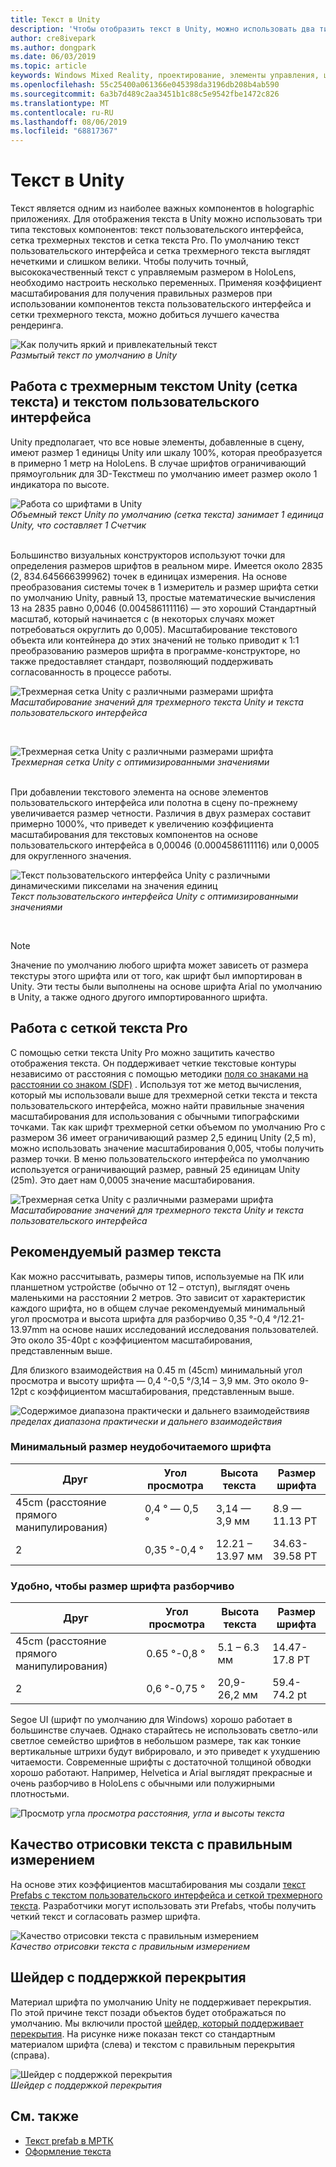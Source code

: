 ```yaml
---
title: Текст в Unity
description: 'Чтобы отобразить текст в Unity, можно использовать два типа текстовых компонентов: текст пользовательского интерфейса и сетка трехмерного текста.'
author: cre8ivepark
ms.author: dongpark
ms.date: 06/03/2019
ms.topic: article
keywords: Windows Mixed Reality, проектирование, элементы управления, шрифт, типография, Пользовательский интерфейс, UX
ms.openlocfilehash: 55c25400a061366e045398da3196db208b4ab590
ms.sourcegitcommit: 6a3b7d489c2aa3451b1c88c5e9542fbe1472c826
ms.translationtype: MT
ms.contentlocale: ru-RU
ms.lasthandoff: 08/06/2019
ms.locfileid: "68817367"
---
```

# <a name="text-in-unity"></a>Текст в Unity

Текст является одним из наиболее важных компонентов в holographic приложениях. Для отображения текста в Unity можно использовать три типа текстовых компонентов: текст пользовательского интерфейса, сетка трехмерных текстов и сетка текста Pro. По умолчанию текст пользовательского интерфейса и сетка трехмерного текста выглядят нечеткими и слишком велики. Чтобы получить точный, высококачественный текст с управляемым размером в HoloLens, необходимо настроить несколько переменных. Применяя коэффициент масштабирования для получения правильных размеров при использовании компонентов текста пользовательского интерфейса и сетки трехмерного текста, можно добиться лучшего качества рендеринга.

![Как получить яркий и привлекательный текст](images/hug-text-02-640px.png)<br>
*Размытый текст по умолчанию в Unity*

## <a name="working-with-unitys-3d-text-text-mesh-and-ui-text"></a>Работа с трехмерным текстом Unity (сетка текста) и текстом пользовательского интерфейса

Unity предполагает, что все новые элементы, добавленные в сцену, имеют размер 1 единицы Unity или шкалу 100%, которая преобразуется в примерно 1 метр на HoloLens. В случае шрифтов ограничивающий прямоугольник для 3D-Текстмеш по умолчанию имеет размер около 1 индикатора по высоте.

![Работа со шрифтами в Unity](images/640px-hug-text-03.png)<br>
*Объемный текст Unity по умолчанию (сетка текста) занимает 1 единица Unity, что составляет 1 Счетчик*

<br>
Большинство визуальных конструкторов используют точки для определения размеров шрифтов в реальном мире. Имеется около 2835 (2, 834.645666399962) точек в единицах измерения. На основе преобразования системы точек в 1 измеритель и размер шрифта сетки по умолчанию Unity, равный 13, простые математические вычисления 13 на 2835 равно 0,0046 (0.004586111116) — это хороший Стандартный масштаб, который начинается с (в некоторых случаях может потребоваться округлить до 0,005). Масштабирование текстового объекта или контейнера до этих значений не только приводит к 1:1 преобразованию размеров шрифта в программе-конструкторе, но также предоставляет стандарт, позволяющий поддерживать согласованность в процессе работы.

![Трехмерная сетка Unity с различными размерами шрифта](images/Text_In_Unity_Measurements1.png)<br>
*Масштабирование значений для трехмерного текста Unity и текста пользовательского интерфейса*

<br>

![Трехмерная сетка Unity с различными размерами шрифта](images/hug-text-05-1000px.png)<br>
*Трехмерная сетка Unity с оптимизированными значениями*

<br>
При добавлении текстового элемента на основе элементов пользовательского интерфейса или полотна в сцену по-прежнему увеличивается размер четности. Различия в двух размерах составит примерно 1000%, что приведет к увеличению коэффициента масштабирования для текстовых компонентов на основе пользовательского интерфейса в 0,00046 (0.0004586111116) или 0,0005 для округленного значения.

![Текст пользовательского интерфейса Unity с различными динамическими пикселами на значения единиц](images/hug-text-04-1000px.png)<br>
*Текст пользовательского интерфейса Unity с оптимизированными значениями*

<br>

>[!NOTE]
>Значение по умолчанию любого шрифта может зависеть от размера текстуры этого шрифта или от того, как шрифт был импортирован в Unity. Эти тесты были выполнены на основе шрифта Arial по умолчанию в Unity, а также одного другого импортированного шрифта.

## <a name="working-with-text-mesh-pro"></a>Работа с сеткой текста Pro

С помощью сетки текста Unity Pro можно защитить качество отображения текста. Он поддерживает четкие текстовые контуры независимо от расстояния с помощью методики [поля со знаками на расстоянии со знаком (SDF)](https://steamcdn-a.akamaihd.net/apps/valve/2007/SIGGRAPH2007_AlphaTestedMagnification.pdf) . Используя тот же метод вычисления, который мы использовали выше для трехмерной сетки текста и текста пользовательского интерфейса, можно найти правильные значения масштабирования для использования с обычными типографскими точками. Так как шрифт трехмерной сетки объемом по умолчанию Pro с размером 36 имеет ограничивающий размер 2,5 единиц Unity (2,5 m), можно использовать значение масштабирования 0,005, чтобы получить размер точки. В меню пользовательского интерфейса по умолчанию используется ограничивающий размер, равный 25 единицам Unity (25m). Это дает нам 0,0005 значение масштабирования.

![Трехмерная сетка Unity с различными размерами шрифта](images/Text_In_Unity_Measurements2.png)<br>
*Масштабирование значений для трехмерного текста Unity и текста пользовательского интерфейса*

## <a name="recommended-text-size"></a>Рекомендуемый размер текста
Как можно рассчитывать, размеры типов, используемые на ПК или планшетном устройстве (обычно от 12 – отступ), выглядят очень маленькими на расстоянии 2 метров. Это зависит от характеристик каждого шрифта, но в общем случае рекомендуемый минимальный угол просмотра и высота шрифта для разборчиво 0,35 °-0,4 °/12.21-13.97mm на основе наших исследований исследования пользователей. Это около 35-40pt с коэффициентом масштабирования, представленным выше. 

Для близкого взаимодействия на 0.45 m (45cm) минимальный угол просмотра и высоту шрифта — 0,4 °-0,5 °/3,14 – 3,9 мм. Это около 9-12pt с коэффициентом масштабирования, представленным выше.

![Содержимое диапазона](images/typography-distance-1000px.jpg)
практически и дальнего взаимодействия*в пределах диапазона практически и дальнего взаимодействия*

### <a name="the-minimum-legible-font-size"></a>Минимальный размер неудобочитаемого шрифта
| Друг | Угол просмотра | Высота текста | Размер шрифта |
|---------|---------|---------|---------|
| 45cm (расстояние прямого манипулирования) | 0,4 ° — 0,5 ° | 3,14 — 3,9 мм | 8.9 — 11.13 PT |
| 2 | 0,35 °-0,4 ° | 12.21 – 13.97 мм | 34.63-39.58 PT |


### <a name="the-comfortably-legible-font-size"></a>Удобно, чтобы размер шрифта разборчиво
| Друг | Угол просмотра | Высота текста | Размер шрифта |
|---------|---------|---------|---------|
| 45cm (расстояние прямого манипулирования) | 0.65 °-0,8 ° | 5.1 – 6.3 мм | 14.47-17.8 PT |
| 2 | 0,6 °-0,75 ° | 20,9-26,2 мм | 59.4-74.2 pt |

Segoe UI (шрифт по умолчанию для Windows) хорошо работает в большинстве случаев. Однако старайтесь не использовать светло-или светлое семейство шрифтов в небольшом размере, так как тонкие вертикальные штрихи будут вибрировало, и это приведет к ухудшению читаемости. Современные шрифты с достаточной толщиной обводки хорошо работают. Например, Helvetica и Arial выглядят прекрасные и очень разборчиво в HoloLens с обычными или полужирными плотностьми.


![Просмотр угла](images/Text_In_Unity_ViewingAngle.jpg)
*просмотра расстояния, угла и высоты текста*

## <a name="sharp-text-rendering-quality-with-proper-dimension"></a>Качество отрисовки текста с правильным измерением

На основе этих коэффициентов масштабирования мы создали [текст Prefabs с текстом пользовательского интерфейса и сеткой трехмерного текста](https://github.com/microsoft/MixedRealityToolkit-Unity/tree/mrtk_development/Assets/MixedRealityToolkit.SDK/StandardAssets/Prefabs/Text). Разработчики могут использовать эти Prefabs, чтобы получить четкий текст и согласовать размер шрифта.

![Качество отрисовки текста с правильным измерением](images/hug-text-06-1000px.png)<br>
*Качество отрисовки текста с правильным измерением*

## <a name="shader-with-occlusion-support"></a>Шейдер с поддержкой перекрытия

Материал шрифта по умолчанию Unity не поддерживает перекрытия. По этой причине текст позади объектов будет отображаться по умолчанию. Мы включили простой [шейдер, который поддерживает перекрытия](https://github.com/microsoft/MixedRealityToolkit-Unity/blob/mrtk_release/Assets/MixedRealityToolkit/StandardAssets/Shaders/Text3DShader.shader). На рисунке ниже показан текст со стандартным материалом шрифта (слева) и текстом с правильным перекрытия (справа).

![Шейдер с поддержкой перекрытия](images/hug-text-07-1000px.png)<br>
*Шейдер с поддержкой перекрытия*


## <a name="see-also"></a>См. также
* [Текст prefab в МРТК](https://github.com/microsoft/MixedRealityToolkit-Unity/tree/mrtk_development/Assets/MixedRealityToolkit.SDK/StandardAssets/Prefabs/Text)
* [Оформление текста](typography.md)

 
